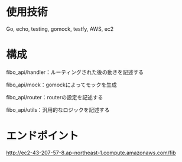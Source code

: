 # 使用技術
Go, echo, testing, gomock, testfy, AWS, ec2

# 構成
fibo_api/handler：ルーティングされた後の動きを記述する

fibo_api/mock：gomockによってモックを生成

fibo_api/router：routerの設定を記述する

fibo_api/utils：汎用的なロジックを記述する



# エンドポイント
http://ec2-43-207-57-8.ap-northeast-1.compute.amazonaws.com/fib


